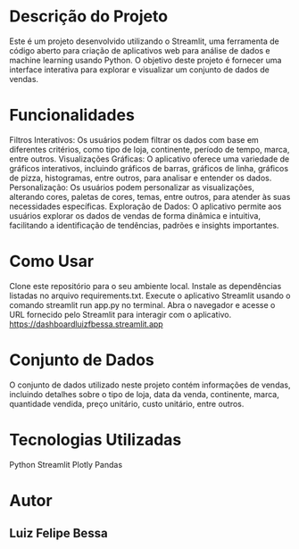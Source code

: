 # Descrição do Projeto
Este é um projeto desenvolvido utilizando o Streamlit, uma ferramenta de código aberto para criação de aplicativos web para análise de dados e machine learning usando Python. O objetivo deste projeto é fornecer uma interface interativa para explorar e visualizar um conjunto de dados de vendas.

# Funcionalidades
Filtros Interativos: Os usuários podem filtrar os dados com base em diferentes critérios, como tipo de loja, continente, período de tempo, marca, entre outros.
Visualizações Gráficas: O aplicativo oferece uma variedade de gráficos interativos, incluindo gráficos de barras, gráficos de linha, gráficos de pizza, histogramas, entre outros, para analisar e entender os dados.
Personalização: Os usuários podem personalizar as visualizações, alterando cores, paletas de cores, temas, entre outros, para atender às suas necessidades específicas.
Exploração de Dados: O aplicativo permite aos usuários explorar os dados de vendas de forma dinâmica e intuitiva, facilitando a identificação de tendências, padrões e insights importantes.

# Como Usar
Clone este repositório para o seu ambiente local.
Instale as dependências listadas no arquivo requirements.txt.
Execute o aplicativo Streamlit usando o comando streamlit run app.py no terminal.
Abra o navegador e acesse o URL fornecido pelo Streamlit para interagir com o aplicativo.
https://dashboardluizfbessa.streamlit.app

# Conjunto de Dados
O conjunto de dados utilizado neste projeto contém informações de vendas, incluindo detalhes sobre o tipo de loja, data da venda, continente, marca, quantidade vendida, preço unitário, custo unitário, entre outros.

# Tecnologias Utilizadas
Python
Streamlit
Plotly
Pandas

# Autor
## Luiz Felipe Bessa
